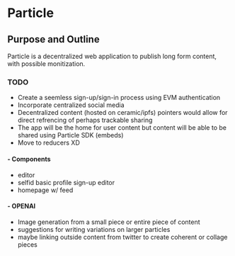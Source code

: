 # Particle
## Purpose and Outline
Particle is a decentralized web application to publish long form content, with possible monitization. 

### TODO
- Create a seemless sign-up/sign-in process using EVM authentication
- Incorporate centralized social media
- Decentralized content (hosted on ceramic/ipfs) pointers would allow for direct refrencing of perhaps trackable sharing
- The app will be the home for user content but content will be able to be shared using Particle SDK (embeds)
- Move to reducers XD

#### - Components
- editor
- selfid basic profile sign-up editor
- homepage w/ feed


#### - OPENAI
- Image generation from a small piece or entire piece of content
- suggestions for writing variations on larger particles
- maybe linking outside content from twitter to create coherent or collage pieces